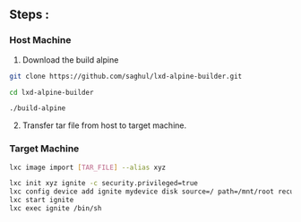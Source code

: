 
## Steps :

### Host Machine

1. Download the build alpine

```bash
git clone https://github.com/saghul/lxd-alpine-builder.git
```

```bash
cd lxd-alpine-builder
```

```bash
./build-alpine
```

2. Transfer tar file from host to target machine.

### Target Machine


```bash
lxc image import [TAR_FILE] --alias xyz
```

```bash
lxc init xyz ignite -c security.privileged=true
lxc config device add ignite mydevice disk source=/ path=/mnt/root recursive=true
lxc start ignite
lxc exec ignite /bin/sh

```


